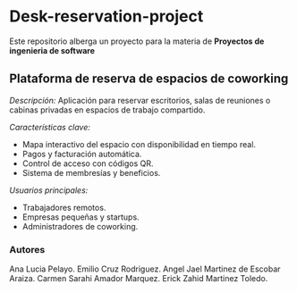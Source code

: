 # Desk-reservation-project

Este repositorio alberga un proyecto para la materia de <b>Proyectos de ingenieria de software</b>

## Plataforma de reserva de espacios de coworking
<i>Descripción:</i>
Aplicación para reservar escritorios, salas de reuniones o cabinas privadas en espacios de trabajo compartido.

<i>Características clave:</i>
+ Mapa interactivo del espacio con disponibilidad en tiempo real.
+ Pagos y facturación automática.
+ Control de acceso con códigos QR.
+ Sistema de membresías y beneficios.

<i>Usuarios principales:</i>
+ Trabajadores remotos.
+ Empresas pequeñas y startups.
+ Administradores de coworking.

### Autores

Ana Lucia Pelayo. 
Emilio Cruz Rodriguez.
Angel Jael Martinez de Escobar Araiza.
Carmen Sarahi Amador Marquez. 
Erick Zahid Martinez Toledo.

